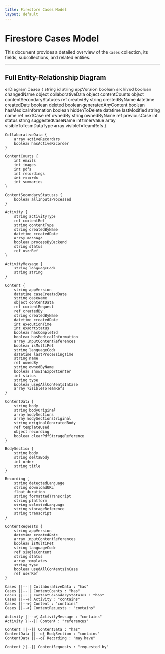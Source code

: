 ```yaml
---
title: Firestore Cases Model
layout: default
---
```


# Firestore Cases Model

This document provides a detailed overview of the `cases` collection, its fields, subcollections, and related entities.

---

## Full Entity-Relationship Diagram

<div class="mermaid">
erDiagram
    Cases {
        string id
        string appVersion
        boolean archived
        boolean changedName
        object collaborativeData
        object contentCounts
        object contentSecondaryStatuses
        ref createdBy
        string createdByName
        datetime createdDate
        boolean deleted
        boolean generatedAnyContent
        boolean hasMedicalInformation
        boolean hiddenToDelete
        datetime lastModified
        string name
        ref nextCase
        ref ownedBy
        string ownedByName
        ref previousCase
        int status
        string suggestedCaseName
        int timerValue
        array visibleToTeamDataType
        array visibleToTeamRefs
    }

    CollaborativeData {
        array activeRecorders
        boolean hasActiveRecorder
    }

    ContentCounts {
        int emails
        int images
        int pdfs
        int recordings
        int records
        int summaries
    }

    ContentSecondaryStatuses {
        boolean allInputsProcessed
    }

    Activity {
        string activityType
        ref contentRef
        string contentType
        string createdByName
        datetime createdDate
        array message
        boolean processByBackend
        string status
        ref userRef
    }

    ActivityMessage {
        string languageCode
        string string
    }

    Content {
        string appVersion
        datetime caseCreatedDate
        string caseName
        object contentData
        ref contentRequest
        ref createdBy
        string createdByName
        datetime createdDate
        int executionTime
        int exportStatus
        boolean hasCompleted
        boolean hasMedicalInformation
        array inputContentReferences
        boolean isMultiPet
        string languageCode
        datetime lastProcessingTime
        string name
        ref ownedBy
        string ownedByName
        boolean showInExportCenter
        int status
        string type
        boolean usedAllContentsInCase
        array visibleToTeamRefs
    }

    ContentData {
        string body
        string bodyOriginal
        array bodySections
        array bodySectionsOriginal
        string originalGeneratedBody
        ref templateUsed
        object recording
        boolean clearPdfStorageReference
    }

    BodySection {
        string body
        string deltaBody
        int order
        string title
    }

    Recording {
        string detectedLanguage
        string downloadURL
        float duration
        string formattedTranscript
        string platform
        string selectedLanguage
        string storageReference
        string transcript
    }

    ContentRequests {
        string appVersion
        datetime createdDate
        array inputContentReferences
        boolean isMultiPet
        string languageCode
        ref singleContent
        string status
        array templates
        string type
        boolean usedAllContentsInCase
        ref userRef
    }

    Cases ||--|| CollaborativeData : "has"
    Cases ||--|| ContentCounts : "has"
    Cases ||--|| ContentSecondaryStatuses : "has"
    Cases ||--o{ Activity : "contains"
    Cases ||--o{ Content : "contains"
    Cases ||--o{ ContentRequests : "contains"
    
    Activity ||--o{ ActivityMessage : "contains"
    Activity }|--|| Content : "references"
    
    Content ||--|| ContentData : "has"
    ContentData ||--o{ BodySection : "contains"
    ContentData ||--o{ Recording : "may have"
    
    Content }|--|| ContentRequests : "requested by"
</div>